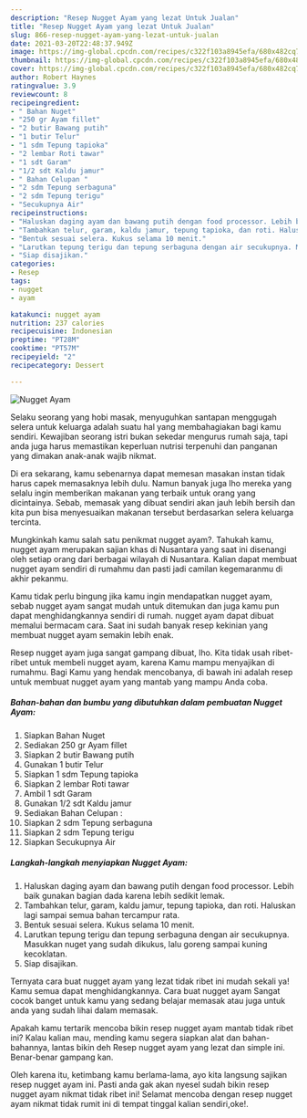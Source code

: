 ```yaml
---
description: "Resep Nugget Ayam yang lezat Untuk Jualan"
title: "Resep Nugget Ayam yang lezat Untuk Jualan"
slug: 866-resep-nugget-ayam-yang-lezat-untuk-jualan
date: 2021-03-20T22:48:37.949Z
image: https://img-global.cpcdn.com/recipes/c322f103a8945efa/680x482cq70/nugget-ayam-foto-resep-utama.jpg
thumbnail: https://img-global.cpcdn.com/recipes/c322f103a8945efa/680x482cq70/nugget-ayam-foto-resep-utama.jpg
cover: https://img-global.cpcdn.com/recipes/c322f103a8945efa/680x482cq70/nugget-ayam-foto-resep-utama.jpg
author: Robert Haynes
ratingvalue: 3.9
reviewcount: 8
recipeingredient:
- " Bahan Nuget"
- "250 gr Ayam fillet"
- "2 butir Bawang putih"
- "1 butir Telur"
- "1 sdm Tepung tapioka"
- "2 lembar Roti tawar"
- "1 sdt Garam"
- "1/2 sdt Kaldu jamur"
- " Bahan Celupan "
- "2 sdm Tepung serbaguna"
- "2 sdm Tepung terigu"
- "Secukupnya Air"
recipeinstructions:
- "Haluskan daging ayam dan bawang putih dengan food processor. Lebih baik gunakan bagian dada karena lebih sedikit lemak."
- "Tambahkan telur, garam, kaldu jamur, tepung tapioka, dan roti. Haluskan lagi sampai semua bahan tercampur rata."
- "Bentuk sesuai selera. Kukus selama 10 menit."
- "Larutkan tepung terigu dan tepung serbaguna dengan air secukupnya. Masukkan nuget yang sudah dikukus, lalu goreng sampai kuning kecoklatan."
- "Siap disajikan."
categories:
- Resep
tags:
- nugget
- ayam

katakunci: nugget ayam 
nutrition: 237 calories
recipecuisine: Indonesian
preptime: "PT28M"
cooktime: "PT57M"
recipeyield: "2"
recipecategory: Dessert

---
```



![Nugget Ayam](https://img-global.cpcdn.com/recipes/c322f103a8945efa/680x482cq70/nugget-ayam-foto-resep-utama.jpg)

Selaku seorang yang hobi masak, menyuguhkan santapan menggugah selera untuk keluarga adalah suatu hal yang membahagiakan bagi kamu sendiri. Kewajiban seorang istri bukan sekedar mengurus rumah saja, tapi anda juga harus memastikan keperluan nutrisi terpenuhi dan panganan yang dimakan anak-anak wajib nikmat.

Di era  sekarang, kamu sebenarnya dapat memesan masakan instan tidak harus capek memasaknya lebih dulu. Namun banyak juga lho mereka yang selalu ingin memberikan makanan yang terbaik untuk orang yang dicintainya. Sebab, memasak yang dibuat sendiri akan jauh lebih bersih dan kita pun bisa menyesuaikan makanan tersebut berdasarkan selera keluarga tercinta. 



Mungkinkah kamu salah satu penikmat nugget ayam?. Tahukah kamu, nugget ayam merupakan sajian khas di Nusantara yang saat ini disenangi oleh setiap orang dari berbagai wilayah di Nusantara. Kalian dapat membuat nugget ayam sendiri di rumahmu dan pasti jadi camilan kegemaranmu di akhir pekanmu.

Kamu tidak perlu bingung jika kamu ingin mendapatkan nugget ayam, sebab nugget ayam sangat mudah untuk ditemukan dan juga kamu pun dapat menghidangkannya sendiri di rumah. nugget ayam dapat dibuat memalui bermacam cara. Saat ini sudah banyak resep kekinian yang membuat nugget ayam semakin lebih enak.

Resep nugget ayam juga sangat gampang dibuat, lho. Kita tidak usah ribet-ribet untuk membeli nugget ayam, karena Kamu mampu menyajikan di rumahmu. Bagi Kamu yang hendak mencobanya, di bawah ini adalah resep untuk membuat nugget ayam yang mantab yang mampu Anda coba.

<!--inarticleads1-->

##### Bahan-bahan dan bumbu yang dibutuhkan dalam pembuatan Nugget Ayam:

1. Siapkan  Bahan Nuget
1. Sediakan 250 gr Ayam fillet
1. Siapkan 2 butir Bawang putih
1. Gunakan 1 butir Telur
1. Siapkan 1 sdm Tepung tapioka
1. Siapkan 2 lembar Roti tawar
1. Ambil 1 sdt Garam
1. Gunakan 1/2 sdt Kaldu jamur
1. Sediakan  Bahan Celupan :
1. Siapkan 2 sdm Tepung serbaguna
1. Siapkan 2 sdm Tepung terigu
1. Siapkan Secukupnya Air




<!--inarticleads2-->

##### Langkah-langkah menyiapkan Nugget Ayam:

1. Haluskan daging ayam dan bawang putih dengan food processor. Lebih baik gunakan bagian dada karena lebih sedikit lemak.
1. Tambahkan telur, garam, kaldu jamur, tepung tapioka, dan roti. Haluskan lagi sampai semua bahan tercampur rata.
1. Bentuk sesuai selera. Kukus selama 10 menit.
1. Larutkan tepung terigu dan tepung serbaguna dengan air secukupnya. Masukkan nuget yang sudah dikukus, lalu goreng sampai kuning kecoklatan.
1. Siap disajikan.




Ternyata cara buat nugget ayam yang lezat tidak ribet ini mudah sekali ya! Kamu semua dapat menghidangkannya. Cara buat nugget ayam Sangat cocok banget untuk kamu yang sedang belajar memasak atau juga untuk anda yang sudah lihai dalam memasak.

Apakah kamu tertarik mencoba bikin resep nugget ayam mantab tidak ribet ini? Kalau kalian mau, mending kamu segera siapkan alat dan bahan-bahannya, lantas bikin deh Resep nugget ayam yang lezat dan simple ini. Benar-benar gampang kan. 

Oleh karena itu, ketimbang kamu berlama-lama, ayo kita langsung sajikan resep nugget ayam ini. Pasti anda gak akan nyesel sudah bikin resep nugget ayam nikmat tidak ribet ini! Selamat mencoba dengan resep nugget ayam nikmat tidak rumit ini di tempat tinggal kalian sendiri,oke!.

